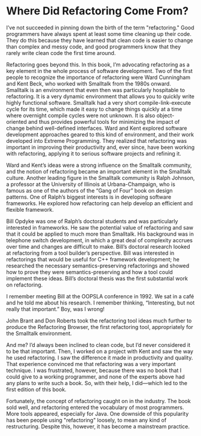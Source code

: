 # Where Did Refactoring Come From?

I’ve not succeeded in pinning down the birth of the term "refactoring." Good programmers have always spent at least some time cleaning up their code. They do this because they have learned that clean code is easier to change than complex and messy code, and good programmers know that they rarely write clean code the first time around.

Refactoring goes beyond this. In this book, I’m advocating refactoring as a key element in the whole process of software development. Two of the first people to recognize the importance of refactoring were Ward Cunningham and Kent Beck, who worked with Smalltalk from the 1980s onward. Smalltalk is an environment that even then was particularly hospitable to refactoring. It is a very dynamic environment that allows you to quickly write highly functional software. Smalltalk had a very short compile-link-execute cycle for its time, which made it easy to change things quickly at a time where overnight compile cycles were not unknown. It is also object-oriented and thus provides powerful tools for minimizing the impact of change behind well-defined interfaces. Ward and Kent explored software development approaches geared to this kind of environment, and their work developed into Extreme Programming. They realized that refactoring was important in improving their productivity and, ever since, have been working with refactoring, applying it to serious software projects and refining it.

Ward and Kent’s ideas were a strong influence on the Smalltalk community, and the notion of refactoring became an important element in the Smalltalk culture. Another leading figure in the Smalltalk community is Ralph Johnson, a professor at the University of Illinois at Urbana-Champaign, who is famous as one of the authors of the “Gang of Four” book on design patterns. One of Ralph’s biggest interests is in developing software frameworks. He explored how refactoring can help develop an efficient and flexible framework.

Bill Opdyke was one of Ralph’s doctoral students and was particularly interested in frameworks. He saw the potential value of refactoring and saw that it could be applied to much more than Smalltalk. His background was in telephone switch development, in which a great deal of complexity accrues over time and changes are difficult to make. Bill’s doctoral research looked at refactoring from a tool builder’s perspective. Bill was interested in refactorings that would be useful for C++ framework development; he researched the necessary semantics-preserving refactorings and showed how to prove they were semantics-preserving and how a tool could implement these ideas. Bill’s doctoral thesis was the first substantial work on refactoring.

I remember meeting Bill at the OOPSLA conference in 1992. We sat in a café and he told me about his research. I remember thinking, “Interesting, but not really that important.” Boy, was I wrong!

John Brant and Don Roberts took the refactoring tool ideas much further to produce the Refactoring Browser, the first refactoring tool, appropriately for the Smalltalk environment.

And me? I’d always been inclined to clean code, but I’d never considered it to be that important. Then, I worked on a project with Kent and saw the way he used refactoring. I saw the difference it made in productivity and quality. That experience convinced me that refactoring was a very important technique. I was frustrated, however, because there was no book that I could give to a working programmer, and none of the experts above had any plans to write such a book. So, with their help, I did—which led to the first edition of this book.

Fortunately, the concept of refactoring caught on in the industry. The book sold well, and refactoring entered the vocabulary of most programmers. More tools appeared, especially for Java. One downside of this popularity has been people using "refactoring" loosely, to mean any kind of restructuring. Despite this, however, it has become a mainstream practice.
